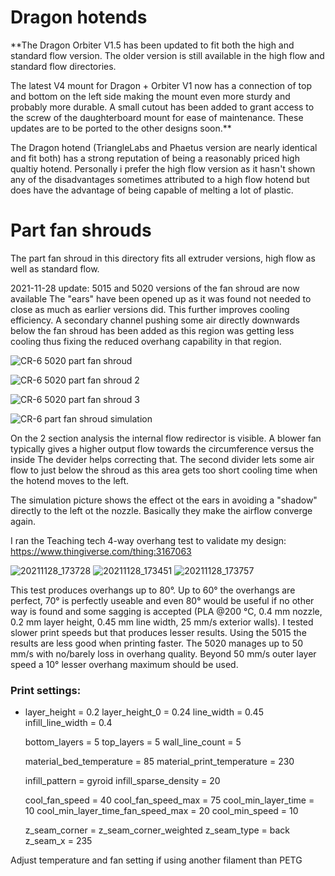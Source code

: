 # Dragon hotends

**The Dragon Orbiter V1.5 has been updated to fit both the high and standard flow version. The older version is still available in the high flow and standard flow directories.

The latest V4 mount for Dragon + Orbiter V1 now has a connection of top and bottom on the left side making the mount even more sturdy and probably more durable. A small cutout has been added to grant access to the screw of the daughterboard mount for ease of maintenance.
These updates are to be ported to the other designs soon.**



The Dragon hotend (TriangleLabs and Phaetus version are nearly identical and fit both) has a strong reputation of being a reasonably priced high qualtiy hotend. Personally i prefer the high flow version as it hasn't shown any of the disadvantages sometimes attributed to a high flow hotend but does have the advantage of being capable of melting a lot of plastic.

# Part fan shrouds

The part fan shroud in this directory fits all extruder versions, high flow as well as standard flow.

2021-11-28 update: 
5015 and 5020 versions of the fan shroud are now available
The "ears" have been opened up as it was found not needed to close as much as earlier versions did. This further improves cooling efficiency.
A secondary channel pushing some air directly downwards below the fan shroud has been added as this region was getting less cooling thus fixing the reduced overhang capability in that region.

![CR-6 5020 part fan shroud](https://user-images.githubusercontent.com/13643644/143776517-cbcf099e-0687-4bb6-a013-04b0f3e28d35.png)

![CR-6 5020 part fan shroud 2](https://user-images.githubusercontent.com/13643644/143776523-497f014b-fd28-4006-ba1f-3c018487c84e.png)

![CR-6 5020 part fan shroud 3](https://user-images.githubusercontent.com/13643644/143776528-6933e415-0acf-47af-9bb0-e5d9749d4664.png)

![CR-6 part fan shroud simulation](https://user-images.githubusercontent.com/13643644/143776937-34ad5a81-86d1-4438-b0e7-ed1afa60f710.png)

On the 2 section analysis the internal flow redirector is visible. A blower fan typically gives a higher output flow towards the circumference versus the inside The devider helps correcting that. The second divider lets some air flow to just below the shroud as this area gets too short cooling time when the hotend moves to the left.

The simulation picture shows the effect ot the ears in avoiding a "shadow" directly to the left ot the nozzle. Basically they make the airflow converge again.

I ran the Teaching tech 4-way overhang test to validate my design: https://www.thingiverse.com/thing:3167063

![20211128_173728](https://user-images.githubusercontent.com/13643644/143777775-7f4714e1-eafe-4297-be54-ab6fa59418cc.jpg)
![20211128_173451](https://user-images.githubusercontent.com/13643644/143777779-1cc8d4be-a9ae-40d5-b931-04c762d52269.jpg)
![20211128_173757](https://user-images.githubusercontent.com/13643644/143777800-92ae731e-ab8d-4e25-90d5-e8158084ae26.jpg)

This test produces overhangs up to 80°. Up to 60° the overhangs are perfect, 70° is perfectly useable and even 80° would be useful if no other way is found and some sagging is accepted (PLA @200 °C, 0.4 mm nozzle, 0.2 mm layer height, 0.45 mm line width, 25 mm/s exterior walls). I tested slower print speeds but that produces lesser results. Using the 5015 the results are less good when printing faster. The 5020 manages up to 50 mm/s with no/barely loss in overhang quality. Beyond 50 mm/s outer layer speed a 10° lesser overhang maximum should be used.

### Print settings:

- layer_height = 0.2
  layer_height_0 = 0.24
  line_width = 0.45
  infill_line_width = 0.4
  
  bottom_layers = 5
  top_layers = 5
  wall_line_count = 5
  
  material_bed_temperature = 85
  material_print_temperature = 230
  
  infill_pattern = gyroid
  infill_sparse_density = 20
  
  cool_fan_speed = 40
  cool_fan_speed_max = 75
  cool_min_layer_time = 10
  cool_min_layer_time_fan_speed_max = 20
  cool_min_speed = 10
  
  z_seam_corner = z_seam_corner_weighted
  z_seam_type = back
  z_seam_x = 235

Adjust temperature and fan setting if using another filament than PETG
